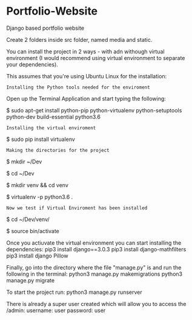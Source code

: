 # Portfolio-Website
Django based portfolio website 

Create 2 folders inside src folder, named media and static. 

You can install the project in 2 ways - with adn withough virtual environment (I would recommend using virtual environment to separate your dependencies). 

This assumes that you're using Ubuntu Linux for the installation:

    Installing the Python tools needed for the enviroment

Open up the Terminal Application and start typing the following:

$ sudo apt-get install python-pip python-virtualenv python-setuptools python-dev build-essential python3.6

    Installing the virtual enviroment

$ sudo pip install virtualenv

    Making the directories for the project

$ mkdir ~/Dev

$ cd ~/Dev

$ mkdir venv && cd venv

$ virtualenv -p python3.6 .

    Now we test if Virtual Enviroment has been installed

$ cd ~/Dev/venv/

$ source bin/activate

Once you actiuvate the virtual environment you can start installing the dependencies: 
pip3 install django==3.0.3
pip3 install django-mathfilters
pip3 install django Pillow

Finally, go into the directory where the file "manage.py" is and run the following in the terminal:
python3 manage.py makemigrations
python3 manage.py migrate

To start the project run:
python3 manage.py runserver 

There is already a super user created which will allow you to access the /admin:
username: user
password: user
